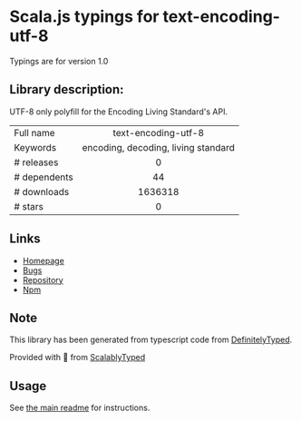 
# Scala.js typings for text-encoding-utf-8

Typings are for version 1.0

## Library description:
UTF-8 only polyfill for the Encoding Living Standard's API.

|                    |                 |
| ------------------ | :-------------: |
| Full name          | text-encoding-utf-8 |
| Keywords           | encoding, decoding, living standard |
| # releases         | 0 |
| # dependents       | 44 |
| # downloads        | 1636318 |
| # stars            | 0 |

## Links
- [Homepage](https://github.com/arv/text-encoding-utf-8)
- [Bugs](https://github.com/arv/text-encoding-utf-8/issues)
- [Repository](https://github.com/arv/text-encoding-utf-8)
- [Npm](https://www.npmjs.com/package/text-encoding-utf-8)
    


## Note
This library has been generated from typescript code from [DefinitelyTyped](https://definitelytyped.org).

Provided with :purple_heart: from [ScalablyTyped](https://github.com/oyvindberg/ScalablyTyped)

## Usage
See [the main readme](../../readme.md) for instructions.


